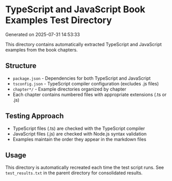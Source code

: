 # TypeScript and JavaScript Book Examples Test Directory

Generated on 2025-07-31 14:53:33

This directory contains automatically extracted TypeScript and JavaScript examples from the book chapters.

## Structure
- `package.json` - Dependencies for both TypeScript and JavaScript
- `tsconfig.json` - TypeScript compiler configuration (excludes .js files)
- `chapter*/` - Example directories organized by chapter
- Each chapter contains numbered files with appropriate extensions (.ts or .js)

## Testing Approach
- TypeScript files (.ts) are checked with the TypeScript compiler
- JavaScript files (.js) are checked with Node.js syntax validation
- Examples maintain the order they appear in the markdown files

## Usage
This directory is automatically recreated each time the test script runs.
See `test_results.txt` in the parent directory for consolidated results.
